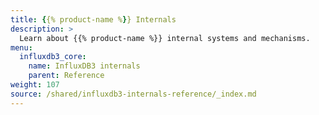 ```yaml
---
title: {{% product-name %}} Internals
description: >
  Learn about {{% product-name %}} internal systems and mechanisms.
menu:
  influxdb3_core:
    name: InfluxDB3 internals
    parent: Reference
weight: 107
source: /shared/influxdb3-internals-reference/_index.md
---
```


<!--
The content for this page is at
// SOURCE /content/shared/influxdb3-internals-reference/_index.md
->